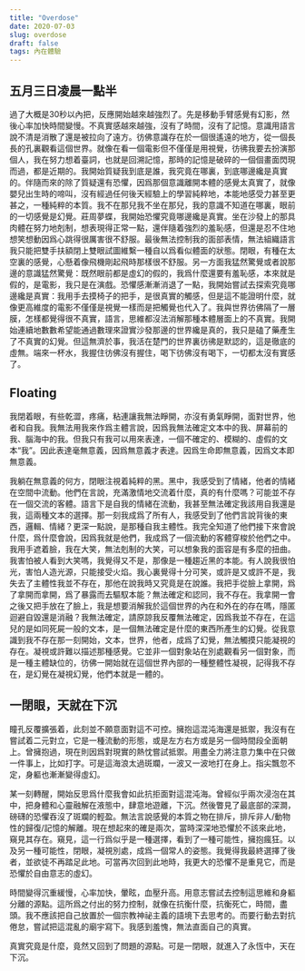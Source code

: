 ```yaml
---
title: "Overdose"
date: 2020-07-03
slug: overdose
draft: false
tags: 內在體驗
---
```


## 五月三日凌晨一點半

過了大概是30秒以內把，反應開始越來越強烈了。先是移動手臂感覺有幻影，然後心率加快時間變慢。不真實感越來越強，沒有了時間，沒有了記憶。意識用語言說不清是消散了還是被拉向了遠方。彷佛意識存在於一個很遙遠的地方，從一個長長的孔裏觀看這個世界。就像在看一個電影但不僅僅是用視覺，彷彿我要去扮演那個人，我在努力想着臺詞，也就是回溯記憶，那時的記憶是破碎的一個個畫面閃現而過，都是近期的。我開始質疑我到底是誰，我究竟在哪裏，到底哪邊纔是真實的。伴隨而來的除了質疑還有恐懼，因爲那個意識離開本體的感覺太真實了，就像嬰兒出生時的啼叫，沒有經過任何後天經驗上的學習純粹地，本能地感受力甚至更甚之，一種純粹的本質。我不在那兒我不坐在那兒，我的意識不知道在哪裏，眼前的一切感覺是幻覺。莊周夢蝶，我開始恐懼究竟哪邊纔是真實。坐在沙發上的那具肉體在努力地剋制，想表現得正常一點，還伴隨着強烈的羞恥感，但還是忍不住地想笑想動因爲心跳得很厲害很不舒服。最後無法控制我的面部表情，無法組織語言我只能把雙手扶額閉上雙眼試圖維繫一種自以爲看似體面的狀態。閉眼，有種在太空裏的感覺，心懸着像飛機剛起飛時那樣很不舒服。另一方面我猛然驚覺或者說那邊的意識猛然驚覺：既然眼前都是虛幻的假的，我爲什麼還要有羞恥感，本來就是假的，是電影，我只是在演戲。恐懼感漸漸消退了一點，我開始嘗試去探索究竟哪邊纔是真實：我用手去摸椅子的把手，是很真實的觸感，但是這不能證明什麼，就像更高維度的電影不僅僅是視覺一樣而是把觸覺也代入了。我與世界彷佛隔了一層膜，怎樣都覺得很不真實，語言，思維都沒法消解那種本體層面上的不真實。我開始連續地數數希望能通過數理來證實沙發那邊的世界纔是真的，我只是磕了藥產生了不真實的幻覺。但這無濟於事，我活在楚門的世界裏彷彿是默認的，這是徹底的虛無。端來一杯水，我握住彷佛沒有握住，喝下彷佛沒有喝下，一切都太沒有實感了。

## Floating

我閉着眼，有些乾澀，疼痛，粘連讓我無法睜開，亦沒有勇氣睜開，面對世界，他者和自我。我無法用我來作爲主體言說，因爲我無法確定文本中的我、屏幕前的我、腦海中的我。但我只有我可以用來表達，一個不確定的、模糊的、虛假的文本“我”。因此表達毫無意義，因爲無意義才表達。因爲生命即無意義，因爲文本即無意義。

我躺在無意義的何方，閉眼注視着純粹的黑。黑中，我感受到了情緒，他者的情緒在空間中流動。他們在言說，充滿激情地交流着什麼，真的有什麼嗎？可能並不存在一個交流的客體。語言下是自我的情緒在流動，我甚至無法確定我該用自我還是我，這兩種文本的選擇。那一刻我成爲了所有人，我感受到了他們言說背後的東西，邏輯、情緒？更深一點說，是那種自我主體性。我完全知道了他們接下來會說什麼，爲什麼會說，因爲我就是他們，我成爲了一個流動的客體穿梭於他們之中。我用手遮着臉，我在大笑，無法剋制的大笑，可以想象我的面容是有多麼的扭曲。我害怕被人看到大笑嗎，我覺得又不是，那像是一種趨近黑的本能。有人說我很怕光，害怕人造光源，只能接受火焰。我心裏覺得十分可笑，或許是又或許不是，我失去了主體性我並不存在，那他在說我時又究竟是在說誰。我把手從臉上拿開，爲了拿開而拿開，爲了暴露而去驅馭本能？無法確定和認同，我不存在。我拿開一會之後又把手放在了臉上，我是想要消解我於這個世界的內在和外在的存在嗎，隱匿迴避自毀還是消融？我無法確定，請原諒我反覆無法確定，因爲我並不存在，在這兒的是如同死屍一般的文本，是一個無法確定是什麼的東西所產生的幻覺。從我意識到我不存在那一刻開始，文本，世界，他者，成爲了幻覺，無法觸摸只能凝視的存在。凝視或許難以描述那種感覺。它並非一個對象站在別處觀看另一個對象，而是一種主體缺位的，彷佛一開始就在這個世界內部的一種整體性凝視，記得我不存在，是幻覺在凝視幻覺，他們本就是一體的。

## 一閉眼，天就在下沉

瞳孔反覆擴張着，此刻並不願意面對這不可控。擁抱這混沌海還是抵禦，我沒有在嘗試着二元對立，它是一種流動的形態，或是左方右方或是另一個時間段全面朝上。曾擁抱過，現在則因爲對現實的熱忱嘗試抵禦。用盡全力將注意力集中在只做一件事上，比如打字。可是這海浪太過斑斕，一波又一波地打在身上。指尖飄忽不定，身軀也漸漸變得虛幻。

某一刻轉醒，開始反思爲什麼我會如此抗拒面對這混沌海。曾經似乎兩次浸泡在其中，把身體和心靈融解在液態中，肆意地遊離，下沉。然後瞥見了最底部的深澗，磅礴的恐懼吞沒了斑斕的輕盈。無法言說感覺的本質之物在排斥，排斥非人/動物性的歸復/記憶的解離。現在想起來的確是兩次，當時深深地恐懼於不該來此地，窺見其存在。窺見，這一行爲似乎是一種選擇，看到了一種可能性，擁抱瘋狂。以及另一種可能性，閉眼，凝視別處，成爲一個常人的姿態。我覺得我最終選擇了後者，並欲徒不再踏足此地。可當再次回到此地時，我更大的恐懼不是重見它，而是恐懼於自由意志的虛幻。

時間變得沉重緩慢，心率加快，暈眩，血壓升高。用意志嘗試去控制這思維和身軀分離的源點。這所爲之付出的努力控制，就像在抗衡什麼，抗衡死亡，時間，盡頭。我不應該把自己放置於一個宗教神祕主義的語境下去思考的。而要行動去對抗倦怠，嘗試把這混亂的廟宇寫下。我感到羞愧，無法直面自己的真實。

真實究竟是什麼，竟然又回到了問題的源點。可是一閉眼，就進入了永恆中，天在下沉。
